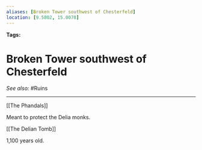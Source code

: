 ```yaml
---
aliases: [Broken Tower southwest of Chesterfeld]
location: [9.5802, 15.0078]
---
```


**Tags:** 
# Broken Tower southwest of Chesterfeld
*See also:* #Ruins 
___
[[The Phandals]]

Meant to protect the Delia monks.

[[The Delian Tomb]]

1,100 years old.